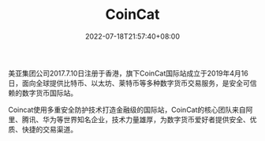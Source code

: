 ﻿---
weight: 
title: "CoinCat"
description: "美亚集团公司2017.7.10日注册于…"
date: 2022-07-18T21:57:40+08:00
lastmod: 2022-07-18T16:45:40+08:00
draft: false
authors: ["june"]
featuredImage: "coincat.png"
link: "https://1234btc.com/qk/coincat.html"
tags: ["交易所","CoinCat"]
categories: ["navigation"]
navigation: ["交易所"]
lightgallery: true
toc: true
pinned: false
recommend: false
recommend1: false
---
美亚集团公司2017.7.10日注册于香港，旗下CoinCat国际站成立于2019年4月16日，面向全球提供比特币、以太坊、莱特币等多种数字货币交易服务，是安全可信赖的数字货币国际站。

Coincat使用多重安全防护技术打造金融级的国际站，CoinCat的核心团队来自阿里、腾讯、华为等世界知名企业，技术力量雄厚，为数字货币爱好者提供安全、优质、快捷的交易渠道。